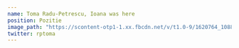 ```yaml
---
name: Toma Radu-Petrescu, Ioana was here
position: Pozitie
image_path: "https://scontent-otp1-1.xx.fbcdn.net/v/t1.0-9/1620764_1088548147836801_6922666912511857287_n.jpg?_nc_cat=102&oh=aec2fa8484119a00f2faaa61662a89d3&oe=5C5A7DA2"
twitter: rptoma
---
```

